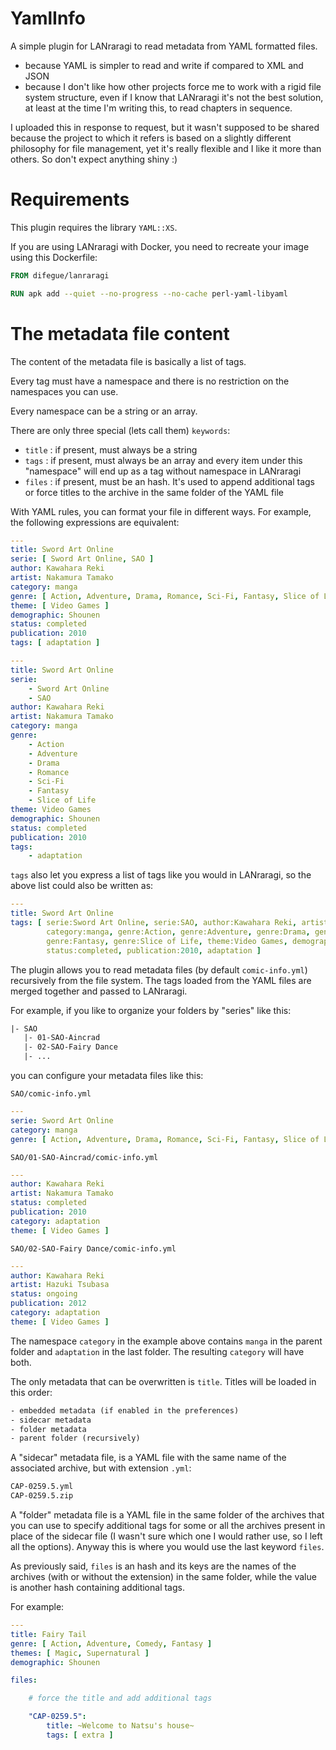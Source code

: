 # YamlInfo
A simple plugin for LANraragi to read metadata from YAML formatted files.

- because YAML is simpler to read and write if compared to XML and JSON
- because I don't like how other projects force me to work with a rigid file system structure, 
  even if I know that LANraragi it's not the best solution, at least at the time I'm writing this, to read chapters in sequence.

I uploaded this in response to request, but it wasn't supposed to be shared because the project to which it refers is based on
a slightly different philosophy for file management, yet it's really flexible and I like it more than others.
So don't expect anything shiny :)

# Requirements

This plugin requires the library `YAML::XS`.

If you are using LANraragi with Docker, you need to recreate your image using this Dockerfile:

```dockerfile
FROM difegue/lanraragi

RUN apk add --quiet --no-progress --no-cache perl-yaml-libyaml
```

# The metadata file content

The content of the metadata file is basically a list of tags.

Every tag must have a namespace and there is no restriction on the namespaces you can use.

Every namespace can be a string or an array.

There are only three special (lets call them) `keywords`:

- `title` : if present, must always be a string
- `tags` : if present, must always be an array and every item under this "namespace" will end up as a tag without namespace in LANraragi
- `files` : if present, must be an hash. It's used to append additional tags or force titles to the archive in the same folder of the YAML file

With YAML rules, you can format your file in different ways. For example, the following expressions are equivalent:

```yaml
---
title: Sword Art Online
serie: [ Sword Art Online, SAO ]
author: Kawahara Reki
artist: Nakamura Tamako
category: manga
genre: [ Action, Adventure, Drama, Romance, Sci-Fi, Fantasy, Slice of Life ]
theme: [ Video Games ]
demographic: Shounen 
status: completed
publication: 2010
tags: [ adaptation ]
```

```yaml
---
title: Sword Art Online
serie:
    - Sword Art Online
    - SAO
author: Kawahara Reki
artist: Nakamura Tamako
category: manga
genre:
    - Action
    - Adventure
    - Drama
    - Romance
    - Sci-Fi
    - Fantasy
    - Slice of Life
theme: Video Games
demographic: Shounen 
status: completed
publication: 2010
tags:
    - adaptation
```

`tags` also let you express a list of tags like you would in LANraragi, so the above list could also be written as:

```yaml
---
title: Sword Art Online
tags: [ serie:Sword Art Online, serie:SAO, author:Kawahara Reki, artist:Nakamura Tamako,
        category:manga, genre:Action, genre:Adventure, genre:Drama, genre:Romance, genre:Sci-Fi,
        genre:Fantasy, genre:Slice of Life, theme:Video Games, demographic:Shounen,
        status:completed, publication:2010, adaptation ]
```

The plugin allows you to read metadata files (by default `comic-info.yml`) recursively from the file system. The tags loaded from the
YAML files are merged together and passed to LANraragi.

For example, if you like to organize your folders by "series" like this:

```txt
|- SAO
   |- 01-SAO-Aincrad
   |- 02-SAO-Fairy Dance
   |- ...
```

you can configure your metadata files like this:

`SAO/comic-info.yml`

```yaml
---
serie: Sword Art Online
category: manga
genre: [ Action, Adventure, Drama, Romance, Sci-Fi, Fantasy, Slice of Life ]
```

`SAO/01-SAO-Aincrad/comic-info.yml`

```yaml
---
author: Kawahara Reki
artist: Nakamura Tamako
status: completed
publication: 2010
category: adaptation
theme: [ Video Games ]
```

`SAO/02-SAO-Fairy Dance/comic-info.yml`

```yaml
---
author: Kawahara Reki
artist: Hazuki Tsubasa
status: ongoing
publication: 2012
category: adaptation
theme: [ Video Games ]
```

The namespace `category` in the example above contains `manga` in the parent folder and `adaptation` in the last folder.
The resulting `category` will have both.

The only metadata that can be overwritten is `title`. Titles will be loaded in this order:

```txt
- embedded metadata (if enabled in the preferences)
- sidecar metadata
- folder metadata
- parent folder (recursively)
```

A "sidecar" metadata file, is a YAML file with the same name of the associated archive, but with extension `.yml`:

```txt
CAP-0259.5.yml
CAP-0259.5.zip
```

A "folder" metadata file is a YAML file in the same folder of the archives that you can use to specify additional
tags for some or all the archives present in place of the sidecar file (I wasn't sure which one I would rather use, so I left all the options).
Anyway this is where you would use the last keyword `files`.

As previously said, `files` is an hash and its keys are the names of the archives (with or without the extension) in the same folder,
while the value is another hash containing additional tags.

For example:

```yaml
---
title: Fairy Tail
genre: [ Action, Adventure, Comedy, Fantasy ] 
themes: [ Magic, Supernatural ]
demographic: Shounen 

files:

    # force the title and add additional tags

    "CAP-0259.5":
        title: ~Welcome to Natsu's house~
        tags: [ extra ]
```

